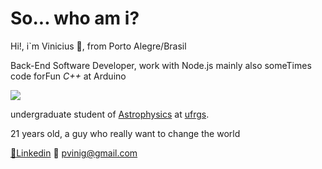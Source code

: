 # So... who am i?
Hi!, i`m Vinicius 😬, from Porto Alegre/Brasil

Back-End Software Developer, work with Node.js mainly
also someTimes code forFun _C++_ at Arduino

![](https://64.media.tumblr.com/5f6e3ba82d2c5fcff867d13c7cab16a9/tumblr_inline_nzpwj3EB2k1ro2d43_500.gifv)


undergraduate student of [Astrophysics](https://www.space.com/26218-astrophysics.html) at [ufrgs](http://www.ufrgs.br/ufrgs/inicial).




21 years old, a guy who really want to change the world

 [🧰Linkedin](https://www.linkedin.com/in/viniciuspretto/)
 📮 pvinig@gmail.com
